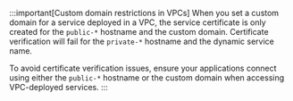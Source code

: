 :::important[Custom domain restrictions in VPCs]
When you set a custom domain for a service deployed in a VPC, the service certificate is only created for the `public-*` hostname and the custom domain. Certificate verification will fail for the `private-*` hostname and the dynamic service name.

To avoid certificate verification issues, ensure your applications connect using either the `public-*` hostname or the custom domain when accessing VPC-deployed services.
:::
